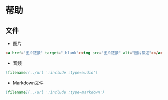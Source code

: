 # 帮助 #
## 文件 ##
* 图片
```html
<a href="图片链接" target="_blank"><img src="图片链接" alt="图片描述"></a>
```
* 音频
```markdown
[filename](../url ':include :type=audio')
```
* Markdown文件
```markdown
[filename](../url ':include :type=markdown')
```

